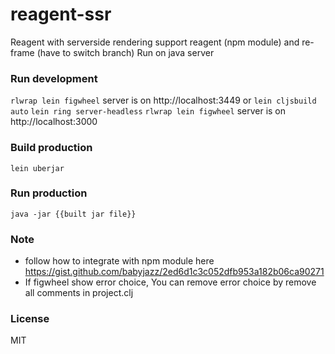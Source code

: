 # reagent-ssr
Reagent with serverside rendering support reagent (npm module) and re-frame (have to switch branch)
Run on java server


### Run development
``` rlwrap lein figwheel ```
server is on http://localhost:3449
or 
``` lein cljsbuild auto ```
``` lein ring server-headless ```
``` rlwrap lein figwheel ```
server is on http://localhost:3000


### Build production
``` lein uberjar ```


### Run production
``` java -jar {{built jar file}} ```


### Note
- follow how to integrate with npm module here https://gist.github.com/babyjazz/2ed6d1c3c052dfb953a182b06ca90271
- If figwheel show error choice, You can remove error choice by remove all comments in project.clj

### License
MIT
